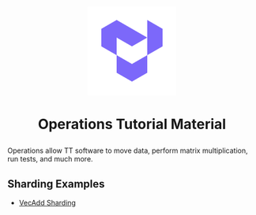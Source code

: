 <div align="center">

<img src="https://github.com/tenstorrent/tt-metal/blob/main/docs/source/common/images/favicon.png" width="180" height="180" />

<h1>

Operations Tutorial Material

</h1>
</div>

Operations allow TT software to move data, perform matrix multiplication, run tests, and much more. 

## Sharding Examples
- [VecAdd Sharding](https://github.com/tenstorrent/tt-metal/blob/main/tt_metal/programming_examples/vecadd_sharding/vecadd_sharding.cpp)
